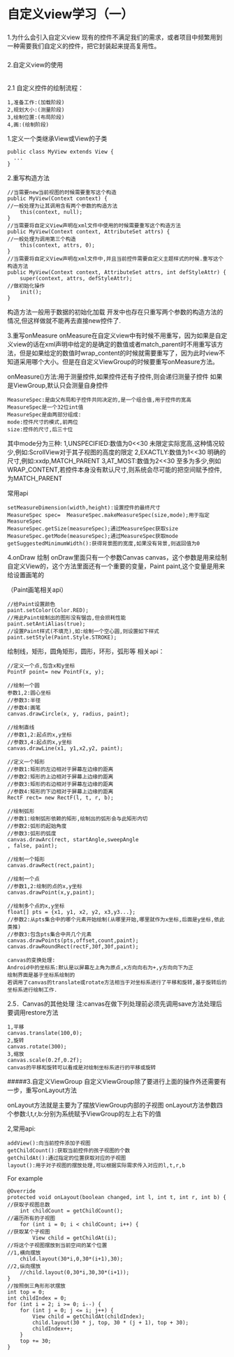 自定义view学习（一）
====
#####
1.为什么会引入自定义view
现有的控件不满足我们的需求，或者项目中频繁用到一种需要我们自定义的控件，把它封装起来提高复用性。
#####
2.自定义view的使用
######
2.1 自定义控件的绘制流程：

    1,准备工作:(加载阶段)
    2,规划大小:(测量阶段)
    3,绘制位置:(布局阶段)
    4,画:(绘制阶段)
1.定义一个类继承View或View的子类

    public class MyView extends View {
      ...
    }
2.重写构造方法

    //当需要new当前视图的时候需要重写这个构造
	public MyView(Context context) {
    //一般处理为让其调用含有两个参数的构造方法
		this(context, null);
	}
    //当需要将自定义View声明在xml文件中使用的时候需要重写这个构造方法
	public MyView(Context context, AttributeSet attrs) {
    //一般处理为调用第三个构造
		this(context, attrs, 0);
	}
    //当需要将自定义View声明在xml文件中,并且当前控件需要自定义主题样式的时候.重写这个构造方法
	public MyView(Context context, AttributeSet attrs, int defStyleAttr) {
		super(context, attrs, defStyleAttr);
    //做初始化操作
		init();
	}
构造方法一般用于数据的初始化加载
开发中也存在只重写两个参数的构造方法的情况,但这样做就不能再去直接new控件了.

3.重写onMeasure
onMeasure在自定义view中有时候不用重写，因为如果是自定义view的话在xml声明中给定的是确定的数值或者match_parent时不用重写该方法，但是如果给定的数值时wrap_content的时候就需要重写了，因为此时view不知道采用哪个大小。但是在自定义ViewGroup的时候要重写onMeasure方法。

onMeasure()方法:用于测量控件,如果控件还有子控件,则会递归测量子控件
如果是ViewGroup,默认只会测量自身控件

    MeasureSpec:是由父布局和子控件共同决定的,是一个组合值,用于控件的宽高
    MeasureSpec是一个32位int值
    MeasureSpec是由两部分组成:
    mode:控件尺寸的模式,前两位
    size:控件的尺寸,后三十位


其中mode分为三种:
1,UNSPECIFIED:数值为0<<30
未限定实际宽高,这种情况较少,例如:ScrollView对于其子视图的高度的限定
2,EXACTLY:数值为1<<30
明确的尺寸,例如:xxdp,MATCH_PARENT
3,AT_MOST:数值为2<<30
至多为多少,例如WRAP_CONTENT,若控件本身没有默认尺寸,则系统会尽可能的把空间赋予控件,为MATCH_PARENT

常用api

    setMeasureDimension(width,height):设置控件的最终尺寸
    MeasureSpec spec=  MeasureSpec.makeMeasureSpec(size,mode);用于指定MeasureSpec
    MeasureSpec.getSize(measureSpec);通过MeasureSpec获取size
    MeasureSpec.getMode(measureSpec);通过MeasureSpec获取mode
    getSuggestedMinimumWidth():获得背景图的宽度,如果没有背景,则返回值为0
4.onDraw 绘制
onDraw里面只有一个参数Canvas canvas，这个参数是用来绘制自定义View的，这个方法里面还有一个重要的变量，Paint paint,这个变量是用来给设置画笔的

（Paint画笔相关api）

    //给Paint设置颜色
    paint.setColor(Color.RED);
    //用此Paint绘制出的图形没有锯齿,但会损耗性能
    paint.setAntiAlias(true);
    //设置Paint样式(不填充),如:绘制一个空心圆,则设置如下样式
    paint.setStyle(Paint.Style.STROKE);

绘制线，矩形，圆角矩形，圆形，环形，弧形等
相关api：

    //定义一个点,包含x和y坐标
    PointF point= new PointF(x, y);

    //绘制一个圆
    参数1,2:圆心坐标
    //参数3:半径
    //参数4:画笔
    canvas.drawCircle(x, y, radius, paint);

    //绘制直线
    //参数1,2:起点的x,y坐标
    //参数3,4:起点的x,y坐标
    canvas.drawLine(x1, y1,x2,y2, paint);

    //定义一个矩形
    //参数1:矩形的左边相对于屏幕左边缘的距离
    //参数2:矩形的上边相对于屏幕上边缘的距离
    //参数3:矩形的右边相对于屏幕左边缘的距离
    //参数4:矩形的下边相对于屏幕上边缘的距离
    RectF rect= new RectF(l, t, r, b);

    //绘制弧形
    //参数1:绘制弧形依赖的矩形,绘制出的弧形会与此矩形内切
    //参数2:弧形的起始角度
    //参数3:弧形的弧度
    canvas.drawArc(rect, startAngle,sweepAngle
    , false, paint);

    //绘制一个矩形
    canvas.drawRect(rect,paint);

    //绘制一个点
    //参数1,2:绘制的点的x,y坐标
    canvas.drawPoint(x,y,paint);

    //绘制多个点的x,y坐标
    float[] pts = {x1, y1, x2, y2, x3,y3...};
    //参数2:从pts集合中的哪个元素开始绘制(从哪里开始,哪里就作为x坐标,后面是y坐标,依此类推)
    //参数3:包含pts集合中共几个元素
    canvas.drawPoints(pts,offset,count,paint);
    canvas.drawRoundRect(rectF,30f,30f,paint);

    canvas的变换处理:
    Android中的坐标系:默认是以屏幕左上角为原点,x方向向右为+,y方向向下为正
    绘制界面是基于坐标系绘制的
    若调用了canvas的translate或rotate方法相当于对坐标系进行了平移和旋转,基于旋转后的坐标系进行绘制工作.
2.5．Canvas的其他处理
注:canvas在做下列处理前必须先调用save方法处理后要调用restore方法

    1,平移
    canvas.translate(100,0);
    2,旋转
    canvas.rotate(300);
    3,缩放
    canvas.scale(0.2f,0.2f);
    canvas的平移和旋转可以看成是对绘制坐标系进行的平移或旋转

#####3.自定义ViewGroup
自定义ViewGroup除了要进行上面的操作外还需要有一步，重写onLayout方法

onLayout方法就是主要为了摆放ViewGroup内部的子视图
onLayout方法参数四个参数:l,t,r,b:分别为系统赋予ViewGroup的左上右下的值  

2,常用api:

    addView():向当前控件添加子视图
    getChildCount():获取当前控件的孩子视图的个数
    getChildAt():通过指定的位置获取对应的子视图
    layout():用于对子视图的摆放处理,可以根据实际需求传入对应的l,t,r,b
For example

    @Override
    protected void onLayout(boolean changed, int l, int t, int r, int b) {
    //获取子视图总数
	    int childCount = getChildCount();
    //遍历所有的子视图
	    for (int i = 0; i < childCount; i++) {
    //获取某个子视图
		    View child = getChildAt(i);
    //将这个子视图摆放到当前空间的某个位置
    //1,横向摆放
		child.layout(30*i,0,30*(i+1),30);
    //2,纵向摆放
		//child.layout(0,30*i,30,30*(i+1));
	}
    //按照倒三角形形状摆放
	int top = 0;
	int childIndex = 0;
	for (int i = 2; i >= 0; i--) {
		for (int j = 0; j <= i; j++) {
			View child = getChildAt(childIndex);
			child.layout(30 * j, top, 30 * (j + 1), top + 30);
			childIndex++;
		}
		top += 30;
	}
